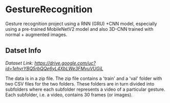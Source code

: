 # GestureRecognition
Gesture recognition project using a RNN (GRU) +CNN model, especially using a pre-trained MobileNetV2 model and also 3D-CNN trained with normal + augmented images.


Datset Info
-----------

*Dataset Link: https://drive.google.com/uc?id=1ehyrYBQ5rbQQe6yL4XbLWe3FMvuVUGiL*

The data is in a zip file. The zip file contains a 'train' and a 'val' folder with two CSV files for the two folders. These folders are in turn divided into subfolders where each subfolder represents a video of a particular gesture. Each subfolder, i.e. a video, contains 30 frames (or images). 
